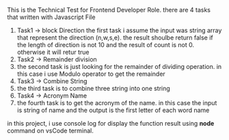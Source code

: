 This is the Technical Test for Frontend Developer Role. there are 4 tasks that written with Javascript File
1. Task1 -> block Direction
   the first task i assume the input was string array that represent the direction (n,w,s,e). the result shoulbe return false if the length of direction is not 10 and the result of count is not 0. otherwise it will retur true
3. Task2 -> Remainder division
4. the second task is just looking for the remainder of dividing operation. in this case i use Modulo operator to get the remainder
5. Task3 -> Combine String
6. the third task is to combine three string into one string
7. Task4 -> Acronym Name
8. the fourth task is to get the acronym of the name. in this case the input is string of name and the output is the first letter of each word name

in this project, i use console log for display the function result using **node <file name.js>** command on vsCode terminal.
